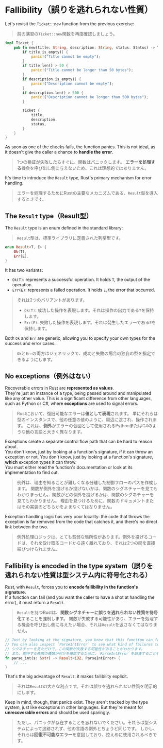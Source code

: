 # Fallibility（誤りを逃れられない性質）

Let's revisit the `Ticket::new` function from the previous exercise:

> 前の演習の`Ticket::new`関数を再度確認しましょう。

```rust
impl Ticket {
    pub fn new(title: String, description: String, status: Status) -> Ticket {
        if title.is_empty() {
            panic!("Title cannot be empty");
        }
        if title.len() > 50 {
            panic!("Title cannot be longer than 50 bytes");
        }
        if description.is_empty() {
            panic!("Description cannot be empty");
        }
        if description.len() > 500 {
            panic!("Description cannot be longer than 500 bytes");
        }

        Ticket {
            title,
            description,
            status,
        }
    }
}
```

As soon as one of the checks fails, the function panics.
This is not ideal, as it doesn't give the caller a chance to **handle the error**.

> 1つの検証が失敗したらすぐに、関数はパニックします。
> **エラーを処理する**機会を呼び出し側に与えないため、これは理想的ではありません。

It's time to introduce the `Result` type, Rust's primary mechanism for error handling.

> エラーを処理するためにRustの主要なメカニズムである、`Result`型を導入するときです。

## The `Result` type（Result型）

The `Result` type is an enum defined in the standard library:

> `Result`型は、標準ライブラリに定義された列挙型です。

```rust
enum Result<T, E> {
    Ok(T),
    Err(E),
}
```

It has two variants:

- `Ok(T)`: represents a successful operation. It holds `T`, the output of the operation.
- `Err(E)`: represents a failed operation. It holds `E`, the error that occurred.

> それは2つのバリアントがあります。
>
> - `Ok(T)`: 成功した操作を表現します。それは操作の出力である`T`を保持します。
> - `Err(E)`: 失敗した操作を表現します。それは発生したエラーである`E`を保持します。

Both `Ok` and `Err` are generic, allowing you to specify your own types for the success and error cases.

> `Ok`と`Err`の両方はジェネリックで、成功と失敗の場合の独自の型を指定できるようにします。

## No exceptions（例外はない）

Recoverable errors in Rust are **represented as values**.\
They're just an instance of a type, being passed around and manipulated like any other value.
This is a significant difference from other languages, such as Python or C#, where **exceptions** are used to signal errors.

> Rustにおいて、復旧可能なエラーは**値として表現**されます。
> 単にそれらは型のインスタンスで、他の任意の値のように、周辺に渡され、操作されます。
> これは、**例外**がエラーの合図として使用されるPythonまたはC#のような他の言語と大きく異なります。

Exceptions create a separate control flow path that can be hard to reason about.\
You don't know, just by looking at a function's signature, if it can throw an exception or not.
You don't know, just by looking at a function's signature, **which** exception types it can throw.\
You must either read the function's documentation or look at its implementation to find out.

> 例外は、理由を知ることが難しくなる分離した制御フローのパスを作成します。
> 関数が例外を投げるか投げないかは、関数のシグネチャーを見てもわかりまっせん。
> 関数がどの例外を投げるかは、関数のシグネチャーを見てもわかりません。
> 理由を見つけるために、関数のドキュメントまたはその実装のどちらかをよまなくてはなりません。

Exception handling logic has very poor locality: the code that throws the exception is far removed from the code
that catches it, and there's no direct link between the two.

> 例外処理ロジックは、とても貧弱な局所性があります。例外を投げるコードは、それを受け取るコードから遠く離れており、それは2つの間を直接結びつけられません。

## Fallibility is encoded in the type system（誤りを逃れられない性質は型システム内に符号化される）

Rust, with `Result`, forces you to **encode fallibility in the function's signature**.\
If a function can fail (and you want the caller to have a shot at handling the error), it must return a `Result`.

> `Result`を持つRustは、**関数シグネチャーに誤りを逃れられない性質を符号化**することを強制します。
> 関数が失敗する可能性があり、エラーを処理する機会を呼び出し側に与えたい場合、それは`Result`を返さなくてはなりません。

```rust
// Just by looking at the signature, you know that this function can fail.
// You can also inspect `ParseIntError` to see what kind of failures to expect.
// シグネチャーを見ただけで、この関数が失敗する可能性があることがわかります。
// また、期待する失敗の種類が何かを確認するために、`ParseIntError`を調査することもできます。
fn parse_int(s: &str) -> Result<i32, ParseIntError> {
    // ...
}
```

That's the big advantage of `Result`: it makes fallibility explicit.

> それは`Result`の大きな利点です。それは誤りを逃れられない性質を明示的にします。

Keep in mind, though, that panics exist. They aren't tracked by the type system, just like exceptions in other languages.
But they're meant for **unrecoverable errors** and should be used sparingly.

> ただし、パニックが存在することを忘れないでください。それらは型システムによって追跡されず、他の言語の例外とちょうど同じです。
> しかし、それらは**回復不可能なエラー**を意図しており、控えめに使用されるべきです。
